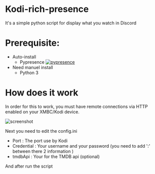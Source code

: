 # Kodi-rich-presence
It's a simple python script for display what you watch in Discord 
# Prerequisite:
  - Auto-install
    - Pypresence 
   [![pypresence](https://img.shields.io/badge/using-pypresence-00bb88.svg?style=for-the-badge&logo=discord&logoWidth=20)](https://github.com/qwertyquerty/pypresence)
  - Need manuel install 
    - Python 3
    
# How does it work

In order for this to work, you must have remote connections via HTTP enabled on your XMBC/Kodi device.

![screenshot](https://camo.githubusercontent.com/41cbd6038ee0b2aa91b639819fb79d38db4b4e49/68747470733a2f2f692e696d6775722e636f6d2f5779496f4d776c2e6a7067)

Next you need to edit the config.ini
  - Port : The port use by Kodi
  - Credential : Your username and your password (you need to add ':' between there 2 information )
  - tmdbApi : Your for the TMDB api (optional)
  
And after run the script
